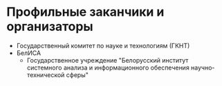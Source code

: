 # Профильные заканчики и организаторы

- Государственный комитет по науке и технологиям (ГКНТ)
- БелИСА
  - Государственное учреждение "Белорусский институт системного анализа и информационного обеспечения научно-технической сферы"
